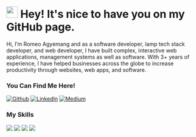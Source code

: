<h1><img src="https://emojis.slackmojis.com/emojis/images/1531849430/4246/blob-sunglasses.gif?1531849430" width="30"/> Hey! It's nice to have you on my GitHub page.</h1>

Hi, I’m Romeo Agyemang and as a software developer, lamp tech stack developer, and web developer, I have built complex, interactive web applications, management systems as well as software. With 3+ years of experience, I have helped businesses across the globe to increase productivity through websites, web apps, and software. 

<h3>You Can Find Me Here!</h3>
<p>
<a href="https://github.com/romeoagyemang" target="_blank"><img alt="Github" src="https://img.shields.io/badge/GitHub-%2312100E.svg?&style=for-the-badge&logo=Github&logoColor=white" /></a>
<a href="https://www.linkedin.com/in/romeo-agyemang-0a1621202/" target="_blank"><img alt="LinkedIn" src="https://img.shields.io/badge/linkedin-%230077B5.svg?&style=for-the-badge&logo=linkedin&logoColor=white"/></a> <a href="https://medium.com/@agyemangromeo74" target="_blank"><img alt="Medium" src="https://img.shields.io/badge/medium-%2312100E.svg?&style=for-the-badge&logo=medium&logoColor=white"/></a>
</p>

<h3>My Skills</h3>
<p>
  <img src="https://img.shields.io/badge/logo-javascript-blue?logo=javascript">
  <img src="https://img.shields.io/badge/logo-jquery-blue?logo=jquery">
<img src="https://img.shields.io/badge/logo-html-blue?logo=html">
<img src="https://img.shields.io/badge/logo-css-blue?logo=css">
</p>
<!---
romeoagyemang/romeoagyemang is a ✨ special ✨ repository because its `README.md` (this file) appears on your GitHub profile.
You can click the Preview link to take a look at your changes.
--->



